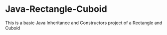 # Java-Rectangle-Cuboid
This is a basic Java Inheritance and Constructors project of a Rectangle and Cuboid
